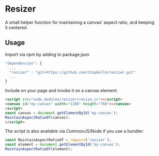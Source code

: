 # Resizer

A small helper function for maintaining a canvas' aspect ratio, and keeping it centered.

## Usage

Import via npm by adding to package.json

```javascript
"dependencies": {
  ...
  "resizer" : "git+https://github.com/chipbell4/resizer.git"
  ...
}
```

Include on your page and invoke it on a canvas element:

```html
<script src="node_modules/resizer/resize.js"></script>
<canvas id="my-canvas" width="1280" height="768"></canvas>
<script>
const canvas = document.getElementById('my-canvas');
MaintainAspectRatioOf(canvas);
</script>
```

The script is also available via CommonJS/Node if you use a bundler:

```javascript
const MaintainAspectRatioOf = require('resizer');
const element = document.getElementById('my-canvas');
MaintainAspectRatioOf(element);
```
